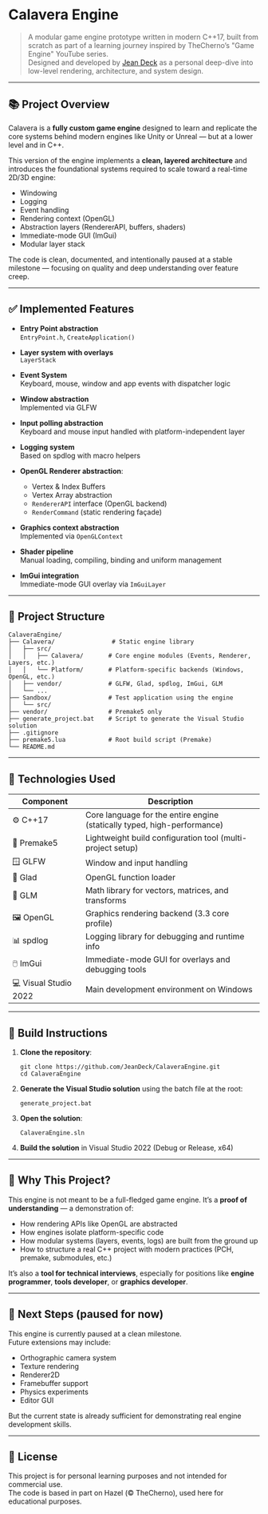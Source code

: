 # Calavera Engine

> A modular game engine prototype written in modern C++17, built from scratch as part of a learning journey inspired by TheCherno’s "Game Engine" YouTube series.  
> Designed and developed by [Jean Deck](https://github.com/JeanDeck) as a personal deep-dive into low-level rendering, architecture, and system design.

---

## 📚 Project Overview

Calavera is a **fully custom game engine** designed to learn and replicate the core systems behind modern engines like Unity or Unreal — but at a lower level and in C++.

This version of the engine implements a **clean, layered architecture** and introduces the foundational systems required to scale toward a real-time 2D/3D engine:
- Windowing
- Logging
- Event handling
- Rendering context (OpenGL)
- Abstraction layers (RendererAPI, buffers, shaders)
- Immediate-mode GUI (ImGui)
- Modular layer stack

The code is clean, documented, and intentionally paused at a stable milestone — focusing on quality and deep understanding over feature creep.

---

## ✅ Implemented Features

- **Entry Point abstraction**  
  `EntryPoint.h`, `CreateApplication()`

- **Layer system with overlays**  
  `LayerStack`

- **Event System**  
  Keyboard, mouse, window and app events with dispatcher logic

- **Window abstraction**  
  Implemented via GLFW

- **Input polling abstraction**  
  Keyboard and mouse input handled with platform-independent layer

- **Logging system**  
  Based on spdlog with macro helpers

- **OpenGL Renderer abstraction**:
  - Vertex & Index Buffers
  - Vertex Array abstraction
  - `RendererAPI` interface (OpenGL backend)
  - `RenderCommand` (static rendering façade)

- **Graphics context abstraction**  
  Implemented via `OpenGLContext`

- **Shader pipeline**  
  Manual loading, compiling, binding and uniform management

- **ImGui integration**  
  Immediate-mode GUI overlay via `ImGuiLayer`

---

## 📂 Project Structure

    CalaveraEngine/
    ├── Calavera/                # Static engine library
    │   ├── src/
    │   │   ├── Calavera/       # Core engine modules (Events, Renderer, Layers, etc.)
    │   │   └── Platform/       # Platform-specific backends (Windows, OpenGL, etc.)
    │   ├── vendor/             # GLFW, Glad, spdlog, ImGui, GLM
    │   └── ...
    ├── Sandbox/                # Test application using the engine
    │   └── src/
    ├── vendor/                 # Premake5 only
    ├── generate_project.bat    # Script to generate the Visual Studio solution
    ├── .gitignore
    ├── premake5.lua            # Root build script (Premake)
    └── README.md

---

## 🧱 Technologies Used

| Component         | Description                                                |
|------------------|------------------------------------------------------------|
| ⚙️ C++17          | Core language for the entire engine (statically typed, high-performance) |
| 🧱 Premake5       | Lightweight build configuration tool (multi-project setup) |
| 🪟 GLFW           | Window and input handling                                  |
| 🔌 Glad           | OpenGL function loader                                     |
| 🧮 GLM            | Math library for vectors, matrices, and transforms         |
| 🖼️ OpenGL         | Graphics rendering backend (3.3 core profile)              |
| 📊 spdlog         | Logging library for debugging and runtime info             |
| 🖱️ ImGui          | Immediate-mode GUI for overlays and debugging tools        |
| 💻 Visual Studio 2022 | Main development environment on Windows              |

---

## 🚀 Build Instructions

1. **Clone the repository**:

       git clone https://github.com/JeanDeck/CalaveraEngine.git
       cd CalaveraEngine

2. **Generate the Visual Studio solution** using the batch file at the root:

       generate_project.bat

3. **Open the solution**:

       CalaveraEngine.sln

4. **Build the solution** in Visual Studio 2022 (Debug or Release, x64)

---

## 🎯 Why This Project?

This engine is not meant to be a full-fledged game engine. It’s a **proof of understanding** — a demonstration of:
- How rendering APIs like OpenGL are abstracted
- How engines isolate platform-specific code
- How modular systems (layers, events, logs) are built from the ground up
- How to structure a real C++ project with modern practices (PCH, premake, submodules, etc.)

It’s also a **tool for technical interviews**, especially for positions like **engine programmer**, **tools developer**, or **graphics developer**.

---

## 📌 Next Steps (paused for now)

This engine is currently paused at a clean milestone.  
Future extensions may include:
- Orthographic camera system
- Texture rendering
- Renderer2D
- Framebuffer support
- Physics experiments
- Editor GUI

But the current state is already sufficient for demonstrating real engine development skills.

---

## 📃 License

This project is for personal learning purposes and not intended for commercial use.  
The code is based in part on Hazel (© TheCherno), used here for educational purposes.
